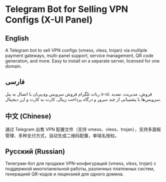 # Telegram Bot for Selling VPN Configs (X-UI Panel)

## English

A Telegram bot to sell VPN configs (vmess, vless, trojan) via multiple payment gateways, multi-panel support, service management, QR code generation, and more. Easy to install on a separate server, licensed for one domain.

## فارسی

ربات تلگرام فروش سرویس وی‌پی‌ان با اتصال به پنل x-ui. فروش، مدیریت، تمدید سرویس‌ها با پشتیبانی از چند سرور و درگاه پرداخت زیبال، کارت به کارت و ارز دیجیتال.

## 中文 (Chinese)

通过 Telegram 出售 VPN 配置文件（支持 vmess、vless、trojan），支持多面板管理、多种支付方式，自动生成二维码配置，单域名授权。

## Русский (Russian)

Телеграм-бот для продажи VPN-конфигураций (vmess, vless, trojan) с поддержкой многопанельной работы, различных платежных систем, генерацией QR-кодов и лицензией для одного домена.
